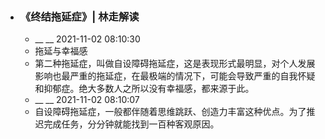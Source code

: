 - ### 《终结拖延症》| 林走解读
    - __ __ 2021-11-02 08:10:30
    - 拖延与幸福感
    - 第二种拖延症，叫做自设障碍拖延症，这是表现形式最明显，对个人发展影响也最严重的拖延症，在最极端的情况下，可能会导致严重的自我怀疑和抑郁症。绝大多数人之所以没有幸福感，都来源于此。
    - __ __ 2021-11-02 08:10:07
    - 自设障碍拖延症，一般都伴随着思维跳跃、创造力丰富这种优点。为了推迟完成任务，分分钟就能找到一百种客观原因。
